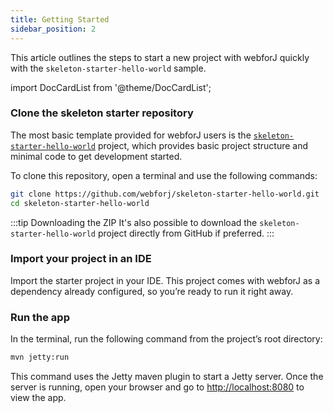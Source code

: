 ```yaml
---
title: Getting Started
sidebar_position: 2
---
```


This article outlines the steps to start a new project with webforJ quickly with the `skeleton-starter-hello-world` sample.

<!-- vale off -->
import DocCardList from '@theme/DocCardList';

<!-- vale on -->

### Clone the skeleton starter repository

The most basic template provided for webforJ users is the [`skeleton-starter-hello-world`](https://github.com/webforj/skeleton-starter-hello-world) project, which provides basic project structure and minimal code to get development started.

To clone this repository, open a terminal and use the following commands:

```bash
git clone https://github.com/webforj/skeleton-starter-hello-world.git
cd skeleton-starter-hello-world
```

:::tip Downloading the ZIP
It's also possible to download the `skeleton-starter-hello-world` project directly from GitHub if preferred.
:::

### Import your project in an IDE

Import the starter project in your IDE. This project comes with webforJ as a dependency already configured, so you’re ready to run it right away.

### Run the app

In the terminal, run the following command from the project’s root directory:

```bash
mvn jetty:run
```

This command uses the Jetty maven plugin to start a Jetty server. Once the server is running, open your browser and go to [http://localhost:8080](http://localhost:8080) to view the app.